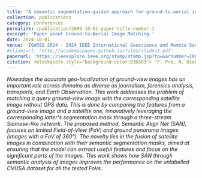 ```yaml
---
title: "A semantic segmentation-guided approach for ground-to-aerial image matching"
collection: publications
category: conferences
permalink: /publication/2009-10-01-paper-title-number-1
excerpt: 'Paper about Ground-to-Aerial Image Matching.'
date: 2024-10-01
venue: 'IGARSS 2024 - 2024 IEEE International Geoscience and Remote Sensing Symposium'
#slidesurl: 'http://academicpages.github.io/files/slides1.pdf'
paperurl: 'https://ieeexplore.ieee.org/stamp/stamp.jsp?tp=&arnumber=10642526'
citation: <blockquote style="background-color:D3D3D3"> 'F. Pro, N. Dionelis, L. Maiano, B. L. Saux and I. Amerini, "A Semantic Segmentation-Guided Approach for Ground-to-Aerial Image Matching," IGARSS 2024 - 2024 IEEE International Geoscience and Remote Sensing Symposium, Athens, Greece, 2024, pp. 2630-2635'</blockquote>
---
```


<i>Nowadays the accurate geo-localization of ground-view images has an important role across domains as diverse as journalism, forensics analysis, transports, and Earth Observation. This work addresses the problem of matching a query ground-view image with the corresponding satellite image without GPS data. This is done by comparing the features from a ground-view image and a satellite one, innovatively leveraging the corresponding latter's segmentation mask through a three-stream Siamese-like network. The proposed method, Semantic Align Net (SAN), focuses on limited Field-of-View (FoV) and ground panorama images (images with a FoV of 360°). The novelty lies in the fusion of satellite images in combination with their semantic segmentation masks, aimed at ensuring that the model can extract useful features and focus on the significant parts of the images. This work shows how SAN through semantic analysis of images improves the performance on the unlabelled CVUSA dataset for all the tested FoVs.</i>
